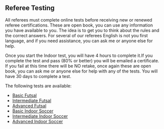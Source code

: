 ## Referee Testing

All referees must complete online tests before receiving new or renewed referee certifications. These are open book, you can use any information you have available to you. The idea is to get you to think about the rules and the correct answers. For several of our referees English is not you first language, and if you need assistance, you can ask me or anyone else for help.

Once you start the Indoor test, you will have 4 hours to complete it.If you complete the test and pass (80% or better) you will be emailed a certificate. If you fail at this time there will be NO retake, once again these are open book, you can ask me or anyone else for help with any of the tests. You will have 30 days to complete a test. 

The following tests are available:

* [Basic Futsal](https://www.classmarker.com/online-test/start/?quiz=fej5aac497e9d967)
* [Intermediate Futsal](http://daringfireball.net/projects/markdown/)
* [Advanced Futsal](http://daringfireball.net/projects/markdown/)
* [Basic Indoor Soccer](https://www.classmarker.com/online-test/start/?quiz=jxd5accf717d03c4)
* [Intermediate Indoor Soccer](http://daringfireball.net/projects/markdown/)
* [Advanced Indoor Soccer](http://daringfireball.net/projects/markdown/)
